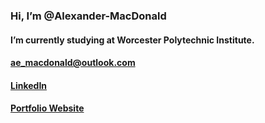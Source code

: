 ### Hi, I’m @Alexander-MacDonald
#### I’m currently studying at Worcester Polytechnic Institute.
#### ae_macdonald@outlook.com
#### [LinkedIn](https://www.linkedin.com/in/alexander-macdonald-39a556235/)
#### [Portfolio Website](https://alexander-macdonald.github.io/)

